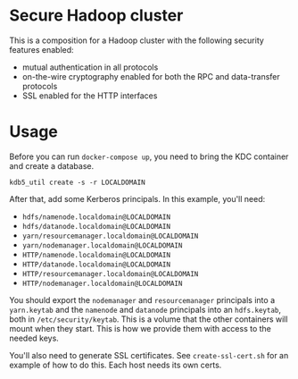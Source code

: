 # Secure Hadoop cluster

This is a composition for a Hadoop cluster with the following security features enabled:

- mutual authentication in all protocols
- on-the-wire cryptography enabled for both the RPC and data-transfer protocols
- SSL enabled for the HTTP interfaces

# Usage

Before you can run `docker-compose up`, you need to bring the KDC container and create a database.

```
kdb5_util create -s -r LOCALDOMAIN
```

After that, add some Kerberos principals. In this example, you'll need:

- `hdfs/namenode.localdomain@LOCALDOMAIN`
- `hdfs/datanode.localdomain@LOCALDOMAIN`
- `yarn/resourcemanager.localdomain@LOCALDOMAIN`
- `yarn/nodemanager.localdomain@LOCALDOMAIN`
- `HTTP/namenode.localdomain@LOCALDOMAIN`
- `HTTP/datanode.localdomain@LOCALDOMAIN`
- `HTTP/resourcemanager.localdomain@LOCALDOMAIN`
- `HTTP/nodemanager.localdomain@LOCALDOMAIN`

You should export the `nodemanager` and `resourcemanager` principals into a `yarn.keytab` and the `namenode` and `datanode` principals into an `hdfs.keytab`, both in `/etc/security/keytab`. This is a volume that the other containers will mount when they start. This is how we provide them with access to the needed keys.

You'll also need to generate SSL certificates. See `create-ssl-cert.sh` for an example of how to do this. Each host needs its own certs.
